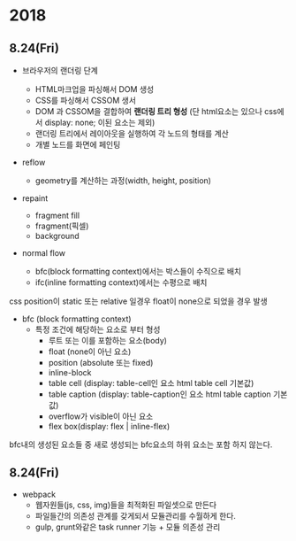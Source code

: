 # 2018

## 8.24(Fri)
- 브라우저의 랜더링 단계
  - HTML마크업을 파싱해서 DOM 생성
  - CSS를 파싱해서 CSSOM 생서
  - DOM 과 CSSOM을 결합하여 **랜더링 트리 형성** (단 html요소는 있으나 css에서 display: none; 이된 요소는 제외)
  - 랜더링 트리에서 레이아웃을 실행하여 각 노드의 형태를 계산
  - 개별 노드를 화면에 페인팅

- reflow
  - geometry를 계산하는 과정(width, height, position)

- repaint
  - fragment fill
  - fragment(픽셀)
  - background

- normal flow
  - bfc(block formatting context)에서는 박스들이 수직으로 배치
  - ifc(inline formatting context)에서는 수평으로 배치

css position이 static 또는 relative 일경우 float이 none으로 되었을 경우 발생

- bfc (block formatting context) 
  - 특정 조건에 해당하는 요소로 부터 형성
    - 루트 또는 이를 포함하는 요소(body)
    - float (none이 아닌 요소)
    - position (absolute 또는 fixed)
    - inline-block
    - table cell (display: table-cell인 요소 html table cell 기본값)
    - table caption (display: table-caption인 요소 html table caption 기본값)
    - overflow가 visible이 아닌 요소
    - flex box(display: flex | inline-flex)

bfc내의 생성된 요소들 중 새로 생성되는 bfc요소의 하위 요소는 포함 하지 않는다.

## 8.24(Fri)

- webpack
  - 웹자원들(js, css, img)들을 최적화된 파일셋으로 만든다
  - 파일들간의 의존성 관계를 갖게되서 모듈관리를 수월하게 한다.
  - gulp, grunt와같은 task runner 기능 + 모듈 의존성 관리